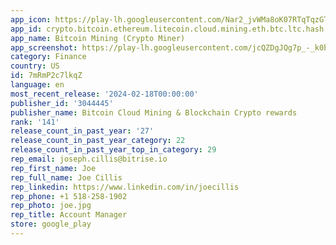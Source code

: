 ```yaml
---
app_icon: https://play-lh.googleusercontent.com/Nar2_jvWMa8oK07RTqTqzGTte4Ae08J4gVa7J-Khx7t16Vt-1DWHlvRR63q5MvUZwBMn
app_id: crypto.bitcoin.ethereum.litecoin.cloud.mining.eth.btc.ltc.hash.pool.cloud_mining
app_name: Bitcoin Mining (Crypto Miner)
app_screenshot: https://play-lh.googleusercontent.com/jcQZDgJQg7p_-_k0bnFrFrX20-Z69waQRzXL3ga4HJjsaBoolMDKKl6CuGclaoKLaWsT
category: Finance
country: US
id: 7mRmP2c7lkqZ
language: en
most_recent_release: '2024-02-18T00:00:00'
publisher_id: '3044445'
publisher_name: Bitcoin Cloud Mining & Blockchain Crypto rewards
rank: '141'
release_count_in_past_year: '27'
release_count_in_past_year_category: 22
release_count_in_past_year_top_in_category: 29
rep_email: joseph.cillis@bitrise.io
rep_first_name: Joe
rep_full_name: Joe Cillis
rep_linkedin: https://www.linkedin.com/in/joecillis
rep_phone: +1 518-258-1902
rep_photo: joe.jpg
rep_title: Account Manager
store: google_play
---
```

